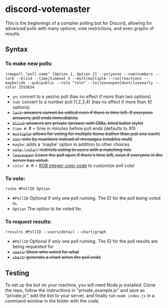 # discord-votemaster
This is the beginnings of a complex polling bot for Discord, allowing for advanced polls with many options, vote restrictions, and even graphs of results. 

## Syntax

### To make new polls:

`!newpoll "poll name" [Option 1, Option 2] --yn|yesno --num|numbers --lock --blind --time|timeout 5 --mult|multiple --rxn|reactions --maybe|idk --pub|public --role "role" --lo|leaveopen|dontcloseearly --color 2555834`


* `yn`: convert to a yes/no poll (has no effect if more than two options)
* `num`: convert to a number poll (1,2,3,4) (has no effect if more than 10 options)
* ~~`lock`: answers cannot be edited even if there is time left. If everyone answers, poll ends immediately.~~
* ~~`blind`: answers are private (answer with DMs, blind ballot style)~~
* `time #`: # = time in minutes before poll ends (defaults to 30)
* ~~`multiple`: allows for voting for multiple items (rather than just one each)~~
* ~~`rxn`: vote by reactions instead of messages (enables mult)~~
* `maybe`: adds a 'maybe' option in addition to other choices
* ~~`role "role"`: restricts voting to users with a matching role~~
* ~~`leaveopen`: Leave the poll open if there's time left, even if everyone in the server has voted.~~
* `color #`: # = [RGB integer color code](https://www.shodor.org/stella2java/rgbint.html) to customize poll color

### To vote:

`!vote #PollID Option`

* `#PollID` Optional if only one poll running. The ID for the poll being voted in.
* `Option` The option to be voted for.

### To request results:

`!results #PollID --users|detail --chart|graph`

* `#PollID` Optional if only one poll running. The ID for the poll results are being requested for.
* ~~`users`: Show who voted for what~~
* ~~`chart`: generate a chart when the poll ends~~

## Testing
To set up the bot on your machine, you will need Node.js installed. Clone the repo, follow the instructions in "private_example.js" and save as "private.js", add the bot to your server, and finally run `node index.js` in a command window in the folder with the code.